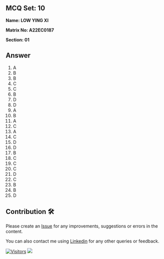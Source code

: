 ## MCQ Set: 10

**Name: LOW YING XI**

**Matrix No: A22EC0187**

**Section: 01**

## Answer

1. A
2. B
3. B
4. C
5. C
6. B
7. D
8. D
9. A
10. B
11. A
12. C
13. A
14. C
15. D
16. D
17. B
18. C
19. C
20. C
21. D
22. C
23. B
24. B
25. D

## Contribution 🛠️

Please create an [Issue](https://github.com/drshahizan/learn-php/issues) for any improvements, suggestions or errors in the content.

You can also contact me using [Linkedin](https://www.linkedin.com/in/drshahizan/) for any other queries or feedback.

[![Visitors](https://api.visitorbadge.io/api/visitors?path=https%3A%2F%2Fgithub.com%2Fdrshahizan&labelColor=%23697689&countColor=%23555555&style=plastic)](https://visitorbadge.io/status?path=https%3A%2F%2Fgithub.com%2Fdrshahizan)
![](https://hit.yhype.me/github/profile?user_id=81284918)
